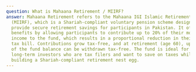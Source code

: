 ```yaml
---
question: What is Mahaana Retirement / MIIRF?
answer: Mahaana Retirement refers to the Mahaana IGI Islamic Retirement Fund
  (MIIRF), which is a Shariah-compliant voluntary pension scheme designed to
  provide secure retirement savings for participants in Pakistan. It offers tax
  benefits by allowing participants to contribute up to 20% of their monthly
  income to the fund, which results in a proportional reduction in their income
  tax bill. Contributions grow tax-free, and at retirement (age 60), up to 50%
  of the fund balance can be withdrawn tax-free. The fund is ideal for salaried
  long-term investors who are tax filers and want to save on taxes while
  building a Shariah-compliant retirement nest egg.
---
```

